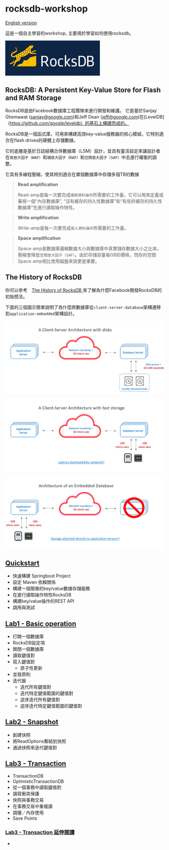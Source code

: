 # rocksdb-workshop

[English version](README.md)

這是一個自主學習的workshop, 主要用於學習如何使用rocksdb。

<img src="docs/rocksdb.png" width="300px"></img>

## RocksDB: A Persistent Key-Value Store for Flash and RAM Storage

RocksDB是由Facebook數據庫工程團隊來進行開發和維護。
它是基於Sanjay Ghemawat (sanjay@google.com)和Jeff Dean (jeff@google.com)在[LevelDB]（https://github.com/google/leveldb）的基石上構建而成的。

RocksDB是一個函式庫，可用來構建高效key-value服務器的核心模組，它特別適合在flash drives的硬體上存儲數據。

它的底層是基於日誌結構合併數據庫（LSM）設計，並具有靈活設定來讓設計者在`寫放大因子（WAF）`和`讀放大因子（RAF）`和`空間放大因子（SAF）`中去進行權衡的調整。

它具有多線程壓縮，使其特別適合在單個數據庫中存儲多個TB的數據

> **Read amplification**
>
> Read-amp是每一次要完成`讀取資料操作`所需要的工作量。它可以用來定義或審視一個“內存數據庫”, “沒有緩存的持久性數據庫”和“有些許緩存的持久性數據庫”在進行讀取操作特性。

> **Write amplification**
> 
> Write-amp是每一次要完成`寫入資料操作`所需要的工作量。

> **Space amplification**
> 
> Space-amp是數據庫邏輯數據大小與數據庫中真實儲存數據大小之比率。壓縮會降低`空間放大因子（SAF）`。由於存儲容量每GB的價格，閃存的空間Space-amp相比使用磁盤來說更是重要。

## The History of RocksDB

你可以參考　[The History of RocksDB ](http://rocksdb.blogspot.com/2013/11/the-history-of-rocksdb.html) 來了解為什麼Facebook開發RocksDB的初始想法。

下面的三個圖示簡單說明了為什麼將數據庫從`client-server-database`架構遷移到`application-embedded`架構設計。

![](docs/c-s-with-disk.png)

![](docs/c-s-with-fast-storage.png)

![](docs/architecture-embed-db.png)


## [Quickstart](quickstart_zh-tw.md)

* 快速構建 Springboot Project
* 設定 Maven 依賴關係
* 構建一個簡單的key/value數據存儲服務
* 在進行讀取操作特性RocksDB
* 構建key/value操作的REST API
* 調用與測試

## [Lab1 - Basic operation](lab1_zh-tw.md)

* 打開一個數據庫
* RocksDB設定項
* 關閉一個數據庫
* 讀取鍵值對
* 寫入鍵值對
  * 原子性更新
* 並發原則
* 迭代器
  * 迭代所有鍵值對
  * 迭代特定鍵值範圍的鍵值對
  * 逆序迭代所有鍵值對
  * 逆序迭代特定鍵值範圍的鍵值對

## [Lab2 - Snapshot](lab2_zh-tw.md)

* 創建快照
* 將ReadOptions繫結到快照
* 通過快照來迭代鍵值對

## [Lab3 - Transaction](lab3_zh-tw.md)

* TransactionDB
* OptimisticTransactionDB
* 從一個事務中讀取鍵值對
* 讀寫衝突保護
* 快照與事務交易
* 在事務交易中重複讀
* 調優／內存使用
* Save Points

### [Lab3 - Transaction 延伸閱讀](lab3-ext_zh-tw.md)

* 
